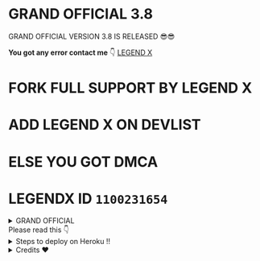# GRAND OFFICIAL 3.8
 GRAND OFFICIAL VERSION 3.8 IS RELEASED 😎😎

**You got any error contact me** 👇
[LEGEND X](https://t.me/legendx22)

# FORK FULL SUPPORT BY LEGEND X
# ADD LEGEND X ON DEVLIST
# ELSE YOU GOT DMCA
# LEGENDX ID `1100231654`
<details>
<summary> GRAND OFFICIAL </summary>
<img src="https://telegra.ph/file/1830075084b76b1b1aa24.jpg" />
</details>
Please read this 👇
<details>
  <summary>Steps to deploy on Heroku !! </summary>

```
 details, Deploy!
1st fork kro fir main.py me changes kro fir heroku se manually deploy krlo
Fir web ko off kro aur worker ko on kro fir agar koi error mile to
Reveal config vars me jaao port ko delete krdo aur wheebook ko bhi the. WAIT 2-3 aur bot start🥰
Deploy link 👇
```
# [DEPLOY HERE](https://dashboard.heroku.com/new?button-url=https%3A%2F%2Fgithub.com%2Flegendxop%2FLEGEND-X&template=https%3A%2F%2Fgithub.com%2Flegendxop%2FLEGEND-X)
</details>

<details>
<summary> Credits ❤️ </summary>
<b> Credits</b>
<h1> LEGEND X </h1>
<h1> PROBOY </h1>
<h1> TEAMLEGEND </h1>
</details>
